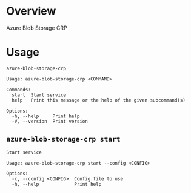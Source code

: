 # Overview

Azure Blob Storage CRP

# Usage

```present cargo run -- --help
azure-blob-storage-crp

Usage: azure-blob-storage-crp <COMMAND>

Commands:
  start  Start service
  help   Print this message or the help of the given subcommand(s)

Options:
  -h, --help     Print help
  -V, --version  Print version
```

## `azure-blob-storage-crp start`

```present cargo run -- start --help
Start service

Usage: azure-blob-storage-crp start --config <CONFIG>

Options:
  -c, --config <CONFIG>  Config file to use
  -h, --help             Print help
```